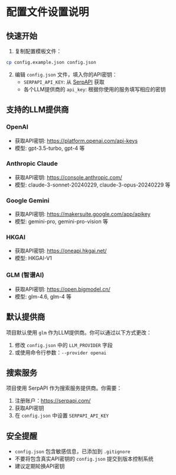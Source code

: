 # 配置文件设置说明

## 快速开始

1. 复制配置模板文件：
```bash
cp config.example.json config.json
```

2. 编辑 `config.json` 文件，填入你的API密钥：
   - `SERPAPI_API_KEY`: 从 [SerpAPI](https://serpapi.com/) 获取
   - 各个LLM提供商的 `api_key`: 根据你使用的服务填写相应的密钥

## 支持的LLM提供商

### OpenAI
- 获取API密钥: https://platform.openai.com/api-keys
- 模型: gpt-3.5-turbo, gpt-4 等

### Anthropic Claude
- 获取API密钥: https://console.anthropic.com/
- 模型: claude-3-sonnet-20240229, claude-3-opus-20240229 等

### Google Gemini
- 获取API密钥: https://makersuite.google.com/app/apikey
- 模型: gemini-pro, gemini-pro-vision 等

### HKGAI
- 获取API密钥: https://oneapi.hkgai.net/
- 模型: HKGAI-V1

### GLM (智谱AI)
- 获取API密钥: https://open.bigmodel.cn/
- 模型: glm-4.6, glm-4 等

## 默认提供商

项目默认使用 `glm` 作为LLM提供商。你可以通过以下方式更改：

1. 修改 `config.json` 中的 `LLM_PROVIDER` 字段
2. 或使用命令行参数：`--provider openai`

## 搜索服务

项目使用 SerpAPI 作为搜索服务提供商。你需要：
1. 注册账户：https://serpapi.com/
2. 获取API密钥
3. 在 `config.json` 中设置 `SERPAPI_API_KEY`

## 安全提醒

- `config.json` 包含敏感信息，已添加到 `.gitignore`
- 不要将包含真实API密钥的 `config.json` 提交到版本控制系统
- 建议定期轮换API密钥